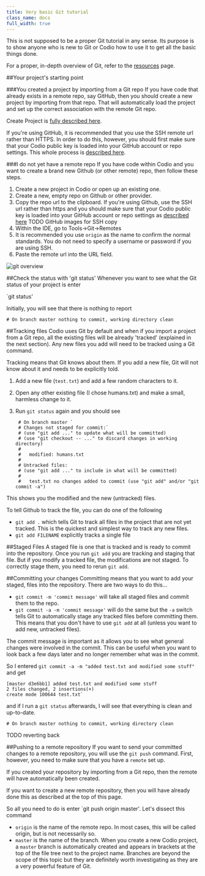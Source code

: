 ```yaml
---
title: Very basic Git tutorial
class_name: docs
full_width: true
---
```


This is not supposed to be a proper Git tutorial in any sense. Its purpose is to show anyone who is new to Git or Codio how to use it to get all the basic things done.

For a proper, in-depth overview of Git, refer to the [resources](/docs/git/resources) page.

##Your project's starting point

###You created a project by importing from a Git repo
If you have code that already exists in a remote repo, say GitHub, then you should create a new project by importing from that repo. That will automatically load the project and set up the correct association with the remote Git repo. 

Create Project is [fully described here](/docs/console/creating/).

If you're using GitHub, it is recommended that you use the SSH remote url rather than HTTPS. In order to do this, however, you should first make sure that your Codio public key is loaded into your GitHub account or repo settings. This whole process is [described here](/docs/settings-prefs/account-settings/public-key).

###I do not yet have a remote repo
If you have code within Codio and you want to create a brand new Github (or other remote) repo, then follow these steps.

1. Create a new project in Codio or open up an existing one.
1. Create a new, empty repo on Github or other provider. 
1. Copy the repo url to the clipboard. If you're using Github, use the SSH url rather than https and you should make sure that your Codio public key is loaded into your GitHub account or repo settings as [described here](/docs/settings-prefs/account-settings/public-key)
TODO GitHub images for SSH copy
1. Within the IDE, go to Tools->Git->Remotes
1. It is recommended you use `origin` as the name to confirm the normal standards. You do not need to specify a username or password if you are using SSH. 
1. Paste the remote url into the URL field.

![git overview](/img/docs/git-remotes.png)

##Check the status with 'git status'
Whenever you want to see what the Git status of your project is enter 

  `git status'

Initially, you will see that there is nothing to report

	# On branch master nothing to commit, working directory clean

##Tracking files
Codio uses Git by default and when if you import a project from a Git repo, all the existing files will be already 'tracked' (explained in the next section). Any new files you add will  need to be tracked using a Git command.

Tracking means that Git knows about them. If you add a new file, Git will not know about it and needs to be explicitly told.

1. Add a new file (`test.txt`) and add a few random characters to it.
1. Open any other existing file (I chose humans.txt) and make a small, harmless change to it.
1. Run `git status` again and you should see 

		# On branch master `
		# Changes not staged for commit:`
		# (use "git add ..." to update what will be committed) 
		# (use "git checkout -- ..." to discard changes in working directory) 
		# 
		#	modified: humans.txt 
		# 
		# Untracked files: 
		# (use "git add ..." to include in what will be committed) 
		# 
		#	test.txt no changes added to commit (use "git add" and/or "git commit -a")

This shows you the modified and the new (untracked) files.

To tell Github to track the file, you can do one of the following

- `git add .` which tells Git to track all files in the project that are not yet tracked. This is the quickest and simplest way to track any new files.
- `git add FILENAME` explicitly tracks a single file

##Staged Files
A staged file is one that is tracked and is ready to commit into the repository. Once you run `git add` you are tracking and staging that file. But if you modify a tracked file, the modifications are not staged. To correctly stage them, you need to rerun `git add`.

##Committing your changes
Committing means that you want to add your staged, files into the repository. There are two ways to do this...

- `git commit -m 'commit message'` will take all staged files and commit them to the repo. 
- `git commit -a -m 'commit message'` will do the same but the `-a` switch tells Git to automatically stage any tracked files before committing them. This means that you don't have to use `git add` at all (unless you want to add new, untracked files).

The commit message is important as it allows you to see what general changes were involved in the commit. This can be useful when you want to look back a few days later and no longer remember what was in the commit.

So I entered `git commit -a -m "added test.txt and modified some stuff"` and get

	[master d3e6bb1] added test.txt and modified some stuff 
	2 files changed, 2 insertions(+) 
	create mode 100644 test.txt`

and if I run a `git status` afterwards, I will see that everything is clean and up-to-date.

	# On branch master nothing to commit, working directory clean


TODO reverting back

##Pushing to a remote repository
If you want to send your committed changes to a remote repository, you will use the `git push` command. First, however, you need to make sure that you have a `remote` set up.

If you created your repository by importing from a Git repo, then the remote will have automatically been created. 

If you want to create a new remote repository, then you will have already done this as described at the top of this page.

So all you need to do is enter `git push origin master'. Let's dissect this command

- `origin` is the name of the remote repo. In most cases, this will be called origin, but is not necessarily so. 
- `master` is the name of the branch. When you create a new Codio project, a `master` branch is automatically created and appears in brackets at the top of the file tree next to the project name. Branches are beyond the scope of this topic but they are definitely worth investigating as they are a very powerful feature of Git.







